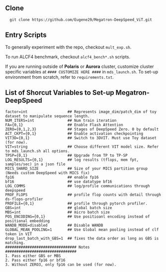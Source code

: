 ## Clone 
```
  git clone https://github.com/Eugene29/Megatron-DeepSpeed_ViT.git
```

## Entry Scripts
To generally experiment with the repo, checkout `mult_exp.sh`.

To run ALCF4 benchmark, checkout `alcf4_bench*.sh` scripts. 

If you are running outside of **Polaris** or **Aurora** cluster, customize cluster specific variables at `#### CUSTOMIZE HERE ####` in `mds_launch.sh`. To set-up environment from scratch, refer to `requirements.txt`.

## List of Shorcut Variables to Set-up Megatron-DeepSpeed 
```
factor=int                  ## Represents image_dim/patch_dim of toy dataset to manipulate sequence length.
NUM_ITERS=int               ## Num train iteration
FA={0,1}                    ## Enable Flash Attention
ZERO={0,1,2,3}              ## Stages of DeepSpeed Zero. 0 by default
ACT_CKPT={0,1}              ## Enable activation checkpointing
VIT3D={0,1}                 ## Switch to 3DVIT. Must use Toy dataset (for now).
VIT=string                  ## Choose different VIT model size. Refer to mds_launch.sh all options.
TPSP={0,1}                  ## Upgrade from TP to TP-SP
LOG_RESULTS={0,1}           ## log results (tflops, mem fpt, samples/sec) in a json file
MICS_SHARD_SIZE             ## Size of your MICS partition group (Needs custom DeepSpeed with MICS fix)
fp16                        ## enable fp16
bf16                        ## use datatype bf16
LOG_COMMS                   ## log/profile communications through deepspeed
PROF_FLOPS                  ## profile flop counts with detail through ds-flops-profiler
PROFILE={0,1}               ## profile through pytorch profiler.
GBS=int                     ## global batch size
MBS=int                     ## micro batch size
POS_ENCODING={0,1}          ## Use positioanl encoding instead of positional embedding
WANDB_MODE=disabled         ## Disable WANDB
GLOBAL_MEAN_POOLING=1       ## Use Global mean pooling instead of clf token in VIT
drop_last_batch_with_GBS=1  ## fixes the data order as long as GBS is matching.
################################ Notes ################################
1. Pass either GBS or MBS
2. Pass either fp16 or bf16
3. Without ZERO3, only fp16 can be used (for now).
```
